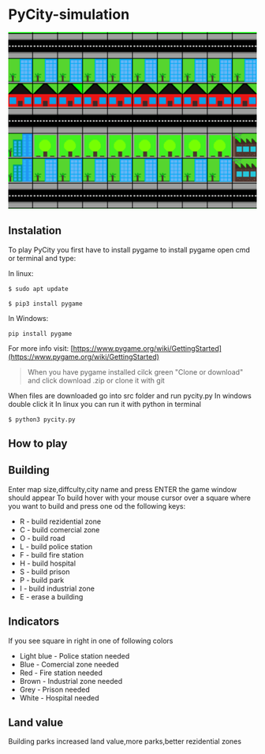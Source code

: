 # PyCity-simulation
![PyCity](src/images/pycity2.png)

## Instalation

  To play PyCity you first have to install pygame to install pygame open cmd or terminal and type:

  In linux:
```
$ sudo apt update
```
```
$ pip3 install pygame
```
  In Windows:

```
pip install pygame
```
  For more info visit:
[https://www.pygame.org/wiki/GettingStarted](https://www.pygame.org/wiki/GettingStarted)

>   When you have pygame installed cilck green "Clone or download" and click download .zip or clone it with git

  When files are downloaded go into src folder and run pycity.py
  In windows double click it
  In linux you can run it with python in terminal

```
$ python3 pycity.py
```
## How to play


## Building
  Enter map size,diffculty,city name and press ENTER the game window should appear
  To build hover with your mouse cursor over a square where you want to build and press one od the following keys:
+ R - build rezidential zone
+ C - build comercial zone
+ O - build road
+ L - build police station
+ F - build fire station
+ H - build hospital
+ S - build prison
+ P - build park
+ I - build industrial zone
+ E - erase a building
## Indicators
  If you see square in right in one of following colors
+ Light blue - Police station needed
+ Blue - Comercial zone needed
+ Red - Fire station needed
+ Brown - Industrial zone needed
+ Grey - Prison needed
+ White - Hospital needed
## Land value
  Building parks increased land value,more parks,better rezidential zones
